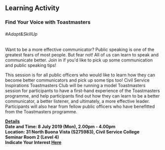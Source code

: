 <!-- ---
title: 'Learning Festival 1-19 July 2019'
permalink: /events/learning-journeys/event-details/la_toastmastersvoice/
breadcrumb: 'Learning Activity'

--- -->


## Learning Activity
### Find Your Voice with Toastmasters

###### _#Adapt&SkillUp_ 

Want to be a more effective communicator? Public speaking is one of the greatest fears of most people. But fear not! All of us can learn to speak and communicate better. Join in if you'd like to pick up some communication and public speaking tips! 

This session is for all public officers who would like to learn how they can become better communicators and pick up some tips too! Civil Service Inspirations Toastmasters Club will be running a model Toastmasters session for participants to have a first-hand experience of the Toastmasters programme, and help participants find out how they can learn to be a better communicator, a better listener, and ultimately, a more effective leader. Participants will also hear from fellow public officers who have benefitted from the Toastmasters programme.

<b><u>Details</u><br>
**Date and Time: 8 July 2019 (Mon), 2.00pm - 4.00pm** <br>
**Location: 31 North Buona Vista (S275983), Civil Service College <br>Seminar Room 2 (Level 4)** <br>
**Indicate Your Interest [Here](https://www.eventbrite.sg/e/find-your-voice-with-toastmasters-tickets-63365521982)** 
